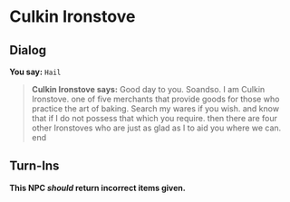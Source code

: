 # Culkin Ironstove
## Dialog

**You say:** `Hail`



>**Culkin Ironstove says:** Good day to you. Soandso. I am Culkin Ironstove. one of five merchants that provide goods for those who practice the art of baking. Search my wares if you wish. and know that if I do not possess that which you require. then there are four other Ironstoves who are just as glad as I to aid you where we can.
end

## Turn-Ins



**This NPC *should* return incorrect items given.**





